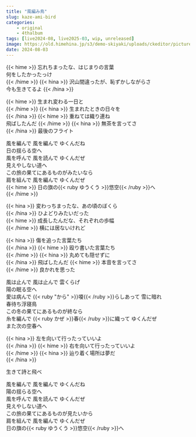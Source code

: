 ```yaml
---
title: "風編み鳥"
slug: kaze-ami-bird
categories:
    - original
    - 4thalbum
tags: [live2024-08, live2025-03, wip, unreleased]
image: https://old.himehina.jp/s3/demo-skiyaki/uploads/ckeditor/pictures/145579/content__FHD_LIVE_%E6%B6%99%E3%81%AE%E8%96%AB%E3%82%8A%E3%81%8B%E3%82%99%E3%81%99%E3%82%8B_%E8%A5%BF%E3%83%84%E3%82%A2%E3%83%BCKV%E6%A8%AA_%E5%8D%94%E8%B3%9B%E5%85%A5%E3%82%8A_%E3%83%AD%E3%82%B3%E3%82%99%E6%94%B92.png
date: 2024-08-03
---
```


{{< hime >}}
忘れちまったな、はじまりの言葉  
何をしたかったっけ  
{{< /hime >}}
{{< hina >}}
沢山間違ったが、恥ずかしながらさ  
今も生きてるよ
{{< /hina >}}

{{< hime >}}
生まれ変わる一日と  
{{< /hime >}}
{{< hina >}}
生まれたときの日々を  
{{< /hina >}}
{{< hime >}}
重ねては織り連ね  
飛ばしたんだ 
{{< /hime >}}
{{< hina >}}
無茶を言ってさ  
{{< /hina >}}
最後のフライト  

風を編んで 風を編んで ゆくんだね  
日の揺らる空へ  
風を呼んで 風を読んで ゆくんだぜ  
見えやしない道へ  
この旅の果てにあるものがみたいなら  
肩を組んで 風を編んで ゆくんだぜ  
{{< hime >}}
日の旗の{{< ruby ゆうくう >}}悠空{{< /ruby >}}へ  
{{< /hime >}}

{{< hina >}}
変わっちまったな、あの頃のぼくら  
{{< /hina >}}
ひよどりみたいだった  
{{< hime >}}
成長したんだな、それぞれの歩幅  
{{< /hime >}}
横には居ないけれど  

{{< hina >}}
傷を追った言葉たち  
{{< /hina >}}
{{< hime >}}
殴り書いた言葉たち  
{{< /hime >}}
{{< hina >}}
丸めても隠せずに  
{{< /hina >}}
飛ばしたんだ 
{{< hime >}}
本音を言ってさ  
{{< /hime >}}
良かれを思った  

風は止んで 風は止んで 雲くらげ  
陽の眠る空へ  
愛は病んで {{< ruby "から" >}}嗄{{< /ruby >}}らしあって 雪に暗れ  
春待ち浮寝鳥  
この冬の果てにあるものが終なら  
糸を編んで {{< ruby かぜ >}}春{{< /ruby >}}に織って ゆくんだぜ  
また次の空春へ  

{{< hina >}}
左を向いて行ったっていいよ  
{{< /hina >}}
{{< hime >}}
右を向いて行ったっていいよ  
{{< /hime >}}
{{< hina >}}
辿り着く場所は夢だ  
{{< /hina >}}

生きて詩と飛べ  

風を編んで 風を編んで ゆくんだね  
陽の揺らる空へ  
風を呼んで 風を読んで ゆくんだぜ  
見えやしない道へ  
この旅の果てにあるものが見たいから  
肩を組んで 風を編んで ゆくんだぜ  
日の旗の{{< ruby ゆうくう >}}悠空{{< /ruby >}}へ  